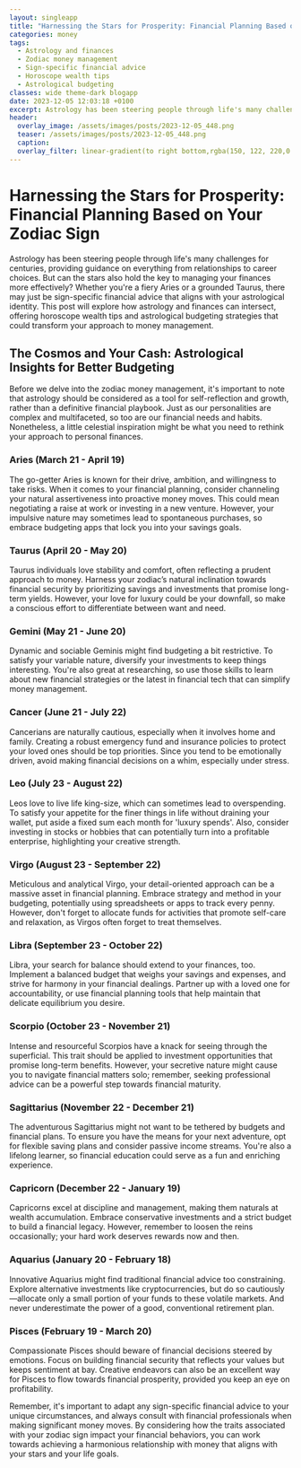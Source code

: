```yaml
---
layout: singleapp
title: "Harnessing the Stars for Prosperity: Financial Planning Based on Your Zodiac Sign"
categories: money
tags:
  - Astrology and finances
  - Zodiac money management
  - Sign-specific financial advice
  - Horoscope wealth tips
  - Astrological budgeting
classes: wide theme-dark blogapp
date: 2023-12-05 12:03:18 +0100
excerpt: Astrology has been steering people through life's many challenges for centuries, providing guidance on everything from relationships to career choices.
header:
  overlay_image: /assets/images/posts/2023-12-05_448.png
  teaser: /assets/images/posts/2023-12-05_448.png
  caption: 
  overlay_filter: linear-gradient(to right bottom,rgba(150, 122, 220,0.8), rgba(255,245,208,0.5))
---
```

# Harnessing the Stars for Prosperity: Financial Planning Based on Your Zodiac Sign

Astrology has been steering people through life's many challenges for centuries, providing guidance on everything from relationships to career choices. But can the stars also hold the key to managing your finances more effectively? Whether you're a fiery Aries or a grounded Taurus, there may just be sign-specific financial advice that aligns with your astrological identity. This post will explore how astrology and finances can intersect, offering horoscope wealth tips and astrological budgeting strategies that could transform your approach to money management.

## The Cosmos and Your Cash: Astrological Insights for Better Budgeting

Before we delve into the zodiac money management, it's important to note that astrology should be considered as a tool for self-reflection and growth, rather than a definitive financial playbook. Just as our personalities are complex and multifaceted, so too are our financial needs and habits. Nonetheless, a little celestial inspiration might be what you need to rethink your approach to personal finances.

### **Aries (March 21 - April 19)**
The go-getter Aries is known for their drive, ambition, and willingness to take risks. When it comes to your financial planning, consider channeling your natural assertiveness into proactive money moves. This could mean negotiating a raise at work or investing in a new venture. However, your impulsive nature may sometimes lead to spontaneous purchases, so embrace budgeting apps that lock you into your savings goals.

### **Taurus (April 20 - May 20)**
Taurus individuals love stability and comfort, often reflecting a prudent approach to money. Harness your zodiac’s natural inclination towards financial security by prioritizing savings and investments that promise long-term yields. However, your love for luxury could be your downfall, so make a conscious effort to differentiate between want and need.

### **Gemini (May 21 - June 20)**
Dynamic and sociable Geminis might find budgeting a bit restrictive. To satisfy your variable nature, diversify your investments to keep things interesting. You're also great at researching, so use those skills to learn about new financial strategies or the latest in financial tech that can simplify money management.

### **Cancer (June 21 - July 22)**
Cancerians are naturally cautious, especially when it involves home and family. Creating a robust emergency fund and insurance policies to protect your loved ones should be top priorities. Since you tend to be emotionally driven, avoid making financial decisions on a whim, especially under stress.

### **Leo (July 23 - August 22)**
Leos love to live life king-size, which can sometimes lead to overspending. To satisfy your appetite for the finer things in life without draining your wallet, put aside a fixed sum each month for 'luxury spends'. Also, consider investing in stocks or hobbies that can potentially turn into a profitable enterprise, highlighting your creative strength.

### **Virgo (August 23 - September 22)**
Meticulous and analytical Virgo, your detail-oriented approach can be a massive asset in financial planning. Embrace strategy and method in your budgeting, potentially using spreadsheets or apps to track every penny. However, don't forget to allocate funds for activities that promote self-care and relaxation, as Virgos often forget to treat themselves.

### **Libra (September 23 - October 22)**
Libra, your search for balance should extend to your finances, too. Implement a balanced budget that weighs your savings and expenses, and strive for harmony in your financial dealings. Partner up with a loved one for accountability, or use financial planning tools that help maintain that delicate equilibrium you desire.

### **Scorpio (October 23 - November 21)**
Intense and resourceful Scorpios have a knack for seeing through the superficial. This trait should be applied to investment opportunities that promise long-term benefits. However, your secretive nature might cause you to navigate financial matters solo; remember, seeking professional advice can be a powerful step towards financial maturity.

### **Sagittarius (November 22 - December 21)**
The adventurous Sagittarius might not want to be tethered by budgets and financial plans. To ensure you have the means for your next adventure, opt for flexible saving plans and consider passive income streams. You're also a lifelong learner, so financial education could serve as a fun and enriching experience.

### **Capricorn (December 22 - January 19)**
Capricorns excel at discipline and management, making them naturals at wealth accumulation. Embrace conservative investments and a strict budget to build a financial legacy. However, remember to loosen the reins occasionally; your hard work deserves rewards now and then.

### **Aquarius (January 20 - February 18)**
Innovative Aquarius might find traditional financial advice too constraining. Explore alternative investments like cryptocurrencies, but do so cautiously—allocate only a small portion of your funds to these volatile markets. And never underestimate the power of a good, conventional retirement plan.

### **Pisces (February 19 - March 20)**
Compassionate Pisces should beware of financial decisions steered by emotions. Focus on building financial security that reflects your values but keeps sentiment at bay. Creative endeavors can also be an excellent way for Pisces to flow towards financial prosperity, provided you keep an eye on profitability.

Remember, it's important to adapt any sign-specific financial advice to your unique circumstances, and always consult with financial professionals when making significant money moves. By considering how the traits associated with your zodiac sign impact your financial behaviors, you can work towards achieving a harmonious relationship with money that aligns with your stars and your life goals.